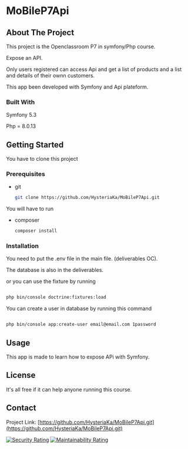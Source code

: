 # MoBileP7Api
<!-- ABOUT THE PROJECT -->
## About The Project

This project is the Openclassroom P7 in symfony/Php course.

Expose an API.

Only users registered can access Api and get a list of products and a list and details of their ownn customers.

This app been developed with Symfony and Api plateform.





### Built With

Symfony 5.3

Php = 8.0.13



<!-- GETTING STARTED -->
## Getting Started

You have to clone this project

### Prerequisites

* git
  ```sh
  git clone https://github.com/HysteriaKa/MoBileP7Api.git
  ```

You will have to run 
* composer
  ```sh
  composer install
  ```

### Installation

You need to put the .env file in the main file. (deliverables OC).

The database is also in the deliverables.

or you can use the fixture by running 

   ```sh
   
php bin/console doctrine:fixtures:load
   ```

You can create a user in database by running this command 
   ```sh
   
php bin/console app:create-user email@email.com 1password
   ```


<!-- USAGE EXAMPLES -->
## Usage

This app is made to learn how to expose APi with Symfony.





<!-- LICENSE -->
## License

It's all free if it can help anyone running this course.



<!-- CONTACT -->
## Contact


Project Link: [https://github.com/HysteriaKa/MoBileP7Api.git](https://github.com/HysteriaKa/MoBileP7Api.git)

[![Security Rating](https://sonarcloud.io/api/project_badges/measure?project=HysteriaKa_MoBileP7Api&metric=security_rating)](https://sonarcloud.io/summary/new_code?id=HysteriaKa_MoBileP7Api)
[![Maintainability Rating](https://sonarcloud.io/api/project_badges/measure?project=HysteriaKa_MoBileP7Api&metric=sqale_rating)](https://sonarcloud.io/summary/new_code?id=HysteriaKa_MoBileP7Api)


